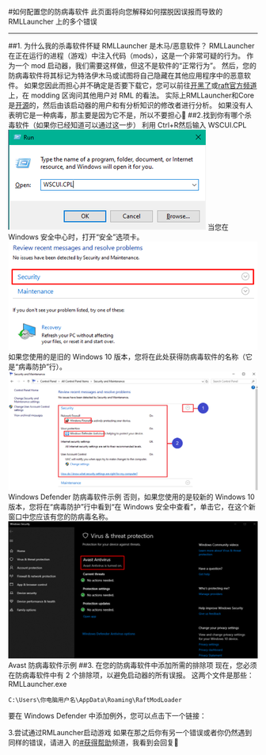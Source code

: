#如何配置您的防病毒软件 
此页面将向您解释如何摆脱因误报而导致的 RMLLauncher 上的多个错误 

---

##1. 为什么我的杀毒软件怀疑 RMLLauncher 是木马/恶意软件？ 
RMLLauncher 在正在运行的进程（游戏）中注入代码（mods），这是一个非常可疑的行为。   作为一个 mod 启动器，我们需要这样做，但这不是软件的“正常行为”。   然后，您的防病毒软件将其标记为特洛伊木马或试图将自己隐藏在其他应用程序中的恶意软件。 
如果您因此而担心并不确定是否要下载它，您可以前往[开黑了](https://www.kookapp.cn/app/channels/2357391926592835/7880396329959789)或[raft官方频道](https://discord.com/invite/raft) 
上，在 modding 区询问其他用户对 RML 的看法。 
实际上RMLLauncher和Core是[开源](https://www.kookapp.cn/app/channels/2357391926592835/7880396329959789)的，然后由该启动器的用户和有分析知识的修改者进行分析。 如果没有人表明它是一种病毒，那主要是因为它不是，所以不要担心🙂 
##2.找到你有哪个杀毒软件（如果你已经知道可以通过这一步） 
利用 Ctrl+R然后输入 WSCUI.CPL
![T1](./image%20(4).png)
当您在 Windows 安全中心时，打开“安全”选项卡。 
![T1](./image%20(5).png)
如果您使用的是旧的 Windows 10 版本，您将在此处获得防病毒软件的名称（它是“病毒防护”行）。
![T1](./image%20(2).png)
Windows Defender 防病毒软件示例 
否则，如果您使用的是较新的 Windows 10 版本，您将在“病毒防护”行中看到“在 Windows 安全中查看”，单击它，在这个新窗口中您应该有您的防病毒名称。
![T1](./image%20(3).png) 
Avast 防病毒软件示例 
##3. 在您的防病毒软件中添加所需的排除项 
现在，您必须在防病毒软件中有 2 个排除项，以避免启动器的所有误报。 
这两个文件是那些： 
RMLLauncher.exe

    C:\Users\你电脑用户名\AppData\Roaming\RaftModLoader

要在 Windows Defender 中添加例外，您可以点击下一个链接： 
 
  
3.尝试通过RMLauncher启动游戏 
如果在那之后你有另一个错误或者你仍然遇到同样的错误，请进入 
的[#获得帮助](https://www.kookapp.cn/app/channels/2357391926592835/7880396329959789)频道，我看到会回复🙂 